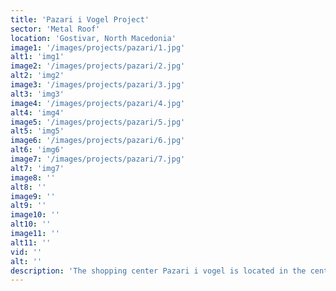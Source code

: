 ```yaml
---
title: 'Pazari i Vogel Project'
sector: 'Metal Roof'
location: 'Gostivar, North Macedonia'
image1: '/images/projects/pazari/1.jpg'
alt1: 'img1'
image2: '/images/projects/pazari/2.jpg'
alt2: 'img2'
image3: '/images/projects/pazari/3.jpg'
alt3: 'img3'
image4: '/images/projects/pazari/4.jpg'
alt4: 'img4'
image5: '/images/projects/pazari/5.jpg'
alt5: 'img5'
image6: '/images/projects/pazari/6.jpg'
alt6: 'img6'
image7: '/images/projects/pazari/7.jpg'
alt7: 'img7'
image8: ''
alt8: ''
image9: ''
alt9: ''
image10: ''
alt10: ''
image11: ''
alt11: ''
vid: ''
alt: ''
description: 'The shopping center Pazari i vogel is located in the center of Gostivar built with metal construction and high quality sandwich panels.'
---
```

